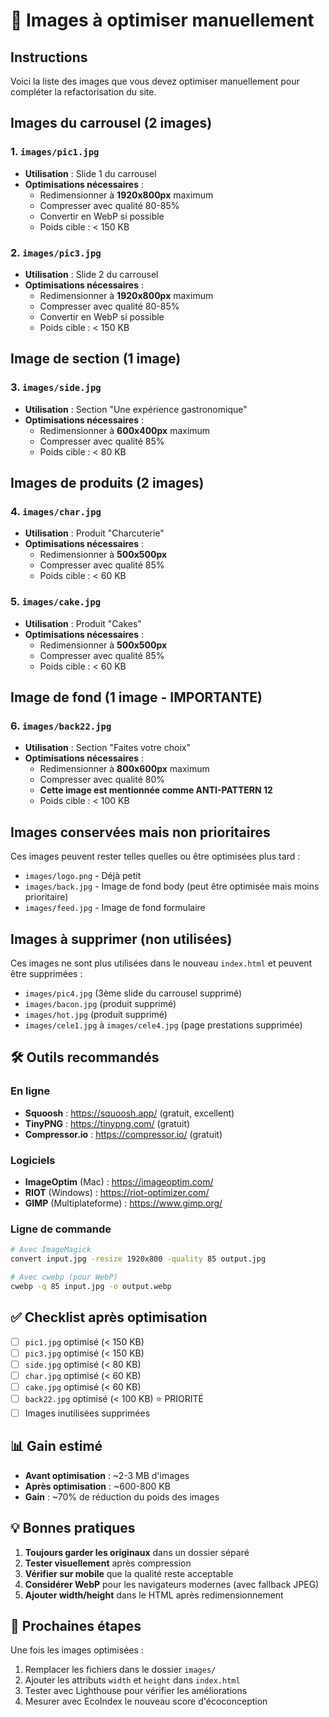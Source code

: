 # 📸 Images à optimiser manuellement

## Instructions

Voici la liste des images que vous devez optimiser manuellement pour compléter la refactorisation du site.

## Images du carrousel (2 images)

### 1. `images/pic1.jpg`
- **Utilisation** : Slide 1 du carrousel
- **Optimisations nécessaires** :
  - Redimensionner à **1920x800px** maximum
  - Compresser avec qualité 80-85%
  - Convertir en WebP si possible
  - Poids cible : < 150 KB

### 2. `images/pic3.jpg`
- **Utilisation** : Slide 2 du carrousel
- **Optimisations nécessaires** :
  - Redimensionner à **1920x800px** maximum
  - Compresser avec qualité 80-85%
  - Convertir en WebP si possible
  - Poids cible : < 150 KB

## Image de section (1 image)

### 3. `images/side.jpg`
- **Utilisation** : Section "Une expérience gastronomique"
- **Optimisations nécessaires** :
  - Redimensionner à **600x400px** maximum
  - Compresser avec qualité 85%
  - Poids cible : < 80 KB

## Images de produits (2 images)

### 4. `images/char.jpg`
- **Utilisation** : Produit "Charcuterie"
- **Optimisations nécessaires** :
  - Redimensionner à **500x500px**
  - Compresser avec qualité 85%
  - Poids cible : < 60 KB

### 5. `images/cake.jpg`
- **Utilisation** : Produit "Cakes"
- **Optimisations nécessaires** :
  - Redimensionner à **500x500px**
  - Compresser avec qualité 85%
  - Poids cible : < 60 KB

## Image de fond (1 image - IMPORTANTE)

### 6. `images/back22.jpg`
- **Utilisation** : Section "Faites votre choix"
- **Optimisations nécessaires** :
  - Redimensionner à **800x600px** maximum
  - Compresser avec qualité 80%
  - **Cette image est mentionnée comme ANTI-PATTERN 12**
  - Poids cible : < 100 KB

## Images conservées mais non prioritaires

Ces images peuvent rester telles quelles ou être optimisées plus tard :

- `images/logo.png` - Déjà petit
- `images/back.jpg` - Image de fond body (peut être optimisée mais moins prioritaire)
- `images/feed.jpg` - Image de fond formulaire

## Images à supprimer (non utilisées)

Ces images ne sont plus utilisées dans le nouveau `index.html` et peuvent être supprimées :

- `images/pic4.jpg` (3ème slide du carrousel supprimé)
- `images/bacon.jpg` (produit supprimé)
- `images/hot.jpg` (produit supprimé)
- `images/cele1.jpg` à `images/cele4.jpg` (page prestations supprimée)

## 🛠️ Outils recommandés

### En ligne
- **Squoosh** : https://squoosh.app/ (gratuit, excellent)
- **TinyPNG** : https://tinypng.com/ (gratuit)
- **Compressor.io** : https://compressor.io/ (gratuit)

### Logiciels
- **ImageOptim** (Mac) : https://imageoptim.com/
- **RIOT** (Windows) : https://riot-optimizer.com/
- **GIMP** (Multiplateforme) : https://www.gimp.org/

### Ligne de commande
```bash
# Avec ImageMagick
convert input.jpg -resize 1920x800 -quality 85 output.jpg

# Avec cwebp (pour WebP)
cwebp -q 85 input.jpg -o output.webp
```

## ✅ Checklist après optimisation

- [ ] `pic1.jpg` optimisé (< 150 KB)
- [ ] `pic3.jpg` optimisé (< 150 KB)
- [ ] `side.jpg` optimisé (< 80 KB)
- [ ] `char.jpg` optimisé (< 60 KB)
- [ ] `cake.jpg` optimisé (< 60 KB)
- [ ] `back22.jpg` optimisé (< 100 KB) ⭐ PRIORITÉ
- [ ] Images inutilisées supprimées

## 📊 Gain estimé

- **Avant optimisation** : ~2-3 MB d'images
- **Après optimisation** : ~600-800 KB
- **Gain** : ~70% de réduction du poids des images

## 💡 Bonnes pratiques

1. **Toujours garder les originaux** dans un dossier séparé
2. **Tester visuellement** après compression
3. **Vérifier sur mobile** que la qualité reste acceptable
4. **Considérer WebP** pour les navigateurs modernes (avec fallback JPEG)
5. **Ajouter width/height** dans le HTML après redimensionnement

## 🎯 Prochaines étapes

Une fois les images optimisées :
1. Remplacer les fichiers dans le dossier `images/`
2. Ajouter les attributs `width` et `height` dans `index.html`
3. Tester avec Lighthouse pour vérifier les améliorations
4. Mesurer avec EcoIndex le nouveau score d'écoconception
